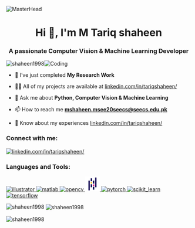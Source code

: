 ![MasterHead](https://cdn.dribbble.com/users/1162077/screenshots/3848914/programmer.gif)
<h1 align="center">Hi 👋, I'm M Tariq shaheen</h1>
<h3 align="center">A passionate Computer Vision & Machine Learning Developer</h3>
<img align="right" alt="Coding" width="400" src="https://miro.medium.com/max/1360/0*7Q3yvSIv_t0ioJ-Z.gif">

<p align="left"> <img src="https://komarev.com/ghpvc/?username=shaheen1998&label=Profile%20views&color=0e75b6&style=flat" alt="shaheen1998" /> </p>

- 🔭 I’ve just completed **My Research Work**

- 👨‍💻 All of my projects are available at [linkedin.com/in/tariqshaheen/](https://www.linkedin.com/in/tariqshaheen)

- 💬 Ask me about **Python, Computer Vision & Machine Learning**

- 📫 How to reach me **mshaheen.msee20seecs@seecs.edu.pk**

- 📄 Know about my experiences [linkedin.com/in/tariqshaheen/](linkedin.com/in/tariqshaheen/)

<h3 align="left">Connect with me:</h3>
<p align="left">
<a href="https://linkedin.com/in/linkedin.com/in/tariqshaheen/" target="blank"><img align="center" src="https://raw.githubusercontent.com/rahuldkjain/github-profile-readme-generator/master/src/images/icons/Social/linked-in-alt.svg" alt="linkedin.com/in/tariqshaheen/" height="30" width="40" /></a>
</p>

<h3 align="left">Languages and Tools:</h3>
<p align="left"> <a href="https://www.adobe.com/in/products/illustrator.html" target="_blank" rel="noreferrer"> <img src="https://www.vectorlogo.zone/logos/adobe_illustrator/adobe_illustrator-icon.svg" alt="illustrator" width="40" height="40"/> </a> <a href="https://www.mathworks.com/" target="_blank" rel="noreferrer"> <img src="https://upload.wikimedia.org/wikipedia/commons/2/21/Matlab_Logo.png" alt="matlab" width="40" height="40"/> </a> <a href="https://opencv.org/" target="_blank" rel="noreferrer"> <img src="https://www.vectorlogo.zone/logos/opencv/opencv-icon.svg" alt="opencv" width="40" height="40"/> </a> <a href="https://pandas.pydata.org/" target="_blank" rel="noreferrer"> <img src="https://raw.githubusercontent.com/devicons/devicon/2ae2a900d2f041da66e950e4d48052658d850630/icons/pandas/pandas-original.svg" alt="pandas" width="40" height="40"/> </a> <a href="https://pytorch.org/" target="_blank" rel="noreferrer"> <img src="https://www.vectorlogo.zone/logos/pytorch/pytorch-icon.svg" alt="pytorch" width="40" height="40"/> </a> <a href="https://scikit-learn.org/" target="_blank" rel="noreferrer"> <img src="https://upload.wikimedia.org/wikipedia/commons/0/05/Scikit_learn_logo_small.svg" alt="scikit_learn" width="40" height="40"/> </a> <a href="https://www.tensorflow.org" target="_blank" rel="noreferrer"> <img src="https://www.vectorlogo.zone/logos/tensorflow/tensorflow-icon.svg" alt="tensorflow" width="40" height="40"/> </a> </p>

<p><img align="left" src="https://github-readme-stats.vercel.app/api/top-langs?username=shaheen1998&show_icons=true&locale=en&layout=compact" alt="shaheen1998" /></p>

<p>&nbsp;<img align="center" src="https://github-readme-stats.vercel.app/api?username=shaheen1998&show_icons=true&locale=en" alt="shaheen1998" /></p>

<p><img align="center" src="https://github-readme-streak-stats.herokuapp.com/?user=shaheen1998&" alt="shaheen1998" /></p>
